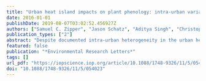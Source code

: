 ```yaml
---
title: "Urban heat island impacts on plant phenology: intra-urban variability and response to land cover"
date: 2016-01-01
publishDate: 2019-08-07T03:02:52.456927Z
authors: ["Samuel C. Zipper", "Jason Schatz", "Aditya Singh", "Christopher J. Kucharik", "Philip A. Townsend", "Steven P. Loheide"]
publication_types: ["2"]
abstract: "Despite documented intra-urban heterogeneity in the urban heat island (UHI) effect, little is known about spatial or temporal variability in plant response to the UHI. Using an automated temperature sensor network in conjunction with Landsat-derived remotely sensed estimates of start/end of the growing season, we investigate the impacts of the UHI on plant phenology in the city of Madison WI (USA) for the 2012–2014 growing seasons. Median urban growing season length (GSL) estimated from temperature sensors is ∼5 d longer than surrounding rural areas, and UHI impacts on GSL are relatively consistent from year-to-year. Parks within urban areas experience a subdued expression of GSL lengthening resulting from interactions between the UHI and a park cool island effect. Across all growing seasons, impervious cover in the area surrounding each temperature sensor explains textgreater50% of observed variability in phenology. Comparisons between long-term estimates of annual mean phenological timing, derived from remote sensing, and temperature-based estimates of individual growing seasons show no relationship at the individual sensor level. The magnitude of disagreement between temperature-based and remotely sensed phenology is a function of impervious and grass cover surrounding the sensor, suggesting that realized GSL is controlled by both local land cover and micrometeorological conditions."
featured: false
publication: "*Environmental Research Letters*"
tags: []
url_pdf: "https://iopscience.iop.org/article/10.1088/1748-9326/11/5/054023/pdf"
doi: "10.1088/1748-9326/11/5/054023"
---
```


